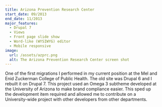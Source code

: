 ```yaml
---
title: Arizona Prevention Research Center
start_date: 09/2013
end_date: 11/2013
major_features:
  - Drupal 7
  - Views
  - Front page slide show
  - Word-like (WYSIWYG) editor
  - Mobile responsive
image:
  url: /assets/azprc.png
  alt: The Arizona Prevention Research Center screen shot
---
```


One of the first migrations I performed in my current position at the Mel
and Enid Zuckerman College of Public Health. The old site was Drupal 6 and
I rebuilt it on Drupal 7. This project used an Omega 3 subtheme developed
at the University of Arizona to make brand compliance easier. This sped up
the development item required and allowed me to contribute on a
University-wide project with other developers from other departments.
